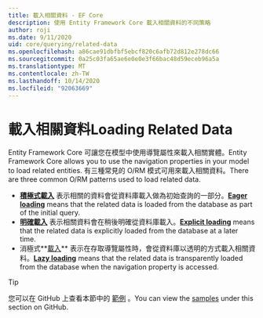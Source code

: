 ```yaml
---
title: 載入相關資料 - EF Core
description: 使用 Entity Framework Core 載入相關資料的不同策略
author: roji
ms.date: 9/11/2020
uid: core/querying/related-data
ms.openlocfilehash: a86cae91dbfbf5ebcf820c6afb72d812e278dc66
ms.sourcegitcommit: 0a25c03fa65ae6e0e0e3f66bac48d59eceb96a5a
ms.translationtype: MT
ms.contentlocale: zh-TW
ms.lasthandoff: 10/14/2020
ms.locfileid: "92063669"
---
```

# <a name="loading-related-data"></a><span data-ttu-id="7f543-103">載入相關資料</span><span class="sxs-lookup"><span data-stu-id="7f543-103">Loading Related Data</span></span>

<span data-ttu-id="7f543-104">Entity Framework Core 可讓您在模型中使用導覽屬性來載入相關實體。</span><span class="sxs-lookup"><span data-stu-id="7f543-104">Entity Framework Core allows you to use the navigation properties in your model to load related entities.</span></span> <span data-ttu-id="7f543-105">有三種常見的 O/RM 模式可用來載入相關資料。</span><span class="sxs-lookup"><span data-stu-id="7f543-105">There are three common O/RM patterns used to load related data.</span></span>

* <span data-ttu-id="7f543-106">**[積極式載入](xref:core/querying/related-data/eager)** 表示相關的資料會從資料庫載入做為初始查詢的一部分。</span><span class="sxs-lookup"><span data-stu-id="7f543-106">**[Eager loading](xref:core/querying/related-data/eager)** means that the related data is loaded from the database as part of the initial query.</span></span>
* <span data-ttu-id="7f543-107">**[明確載入](xref:core/querying/related-data/explicit)** 表示相關資料會在稍後明確從資料庫載入。</span><span class="sxs-lookup"><span data-stu-id="7f543-107">**[Explicit loading](xref:core/querying/related-data/explicit)** means that the related data is explicitly loaded from the database at a later time.</span></span>
* <span data-ttu-id="7f543-108">消極式**[載入](xref:core/querying/related-data/lazy)** 表示在存取導覽屬性時，會從資料庫以透明的方式載入相關資料。</span><span class="sxs-lookup"><span data-stu-id="7f543-108">**[Lazy loading](xref:core/querying/related-data/lazy)** means that the related data is transparently loaded from the database when the navigation property is accessed.</span></span>

> [!TIP]
> <span data-ttu-id="7f543-109">您可以在 GitHub 上查看本節中的 [範例](https://github.com/dotnet/EntityFramework.Docs/tree/master/samples/core/Querying/RelatedData) 。</span><span class="sxs-lookup"><span data-stu-id="7f543-109">You can view the [samples](https://github.com/dotnet/EntityFramework.Docs/tree/master/samples/core/Querying/RelatedData) under this section on GitHub.</span></span>
